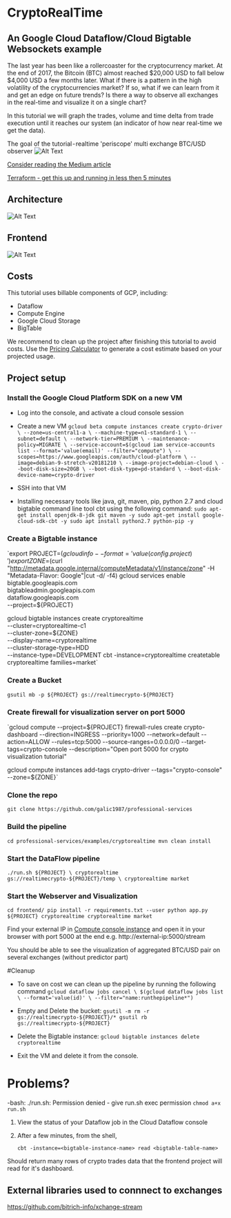 # CryptoRealTime

## An Google Cloud Dataflow/Cloud Bigtable Websockets example

The last year has been like a rollercoaster for the cryptocurrency market. At the end of 2017, the Bitcoin (BTC) almost reached $20,000 USD to fall below $4,000 USD a few months later. What if there is a pattern in the high volatility of the cryptocurrencies market? If so, what if we can learn from it and get an edge on future trends? Is there a way to observe all exchanges in the real-time and visualize it on a single chart? 

In this tutorial we will graph the trades, volume and time delta from trade execution until it reaches our system (an indicator of how near real-time we get the data).

The goal of the tutorial - realtime 'periscope' multi exchange BTC/USD observer
![Alt Text](https://media.giphy.com/media/238teoXcI17pu3YOSP/giphy.gif)

[Consider reading the Medium article](https://medium.com/@igalic/bigtable-beam-dataflow-cryptocurrencies-gcp-terraform-java-maven-4e7873811e86)

[Terraform - get this up and running in less then 5 minutes](https://github.com/galic1987/professional-services/blob/master/examples/cryptorealtime/TERRAFORM-README.md)

## Architecture 
![Alt Text](https://i.ibb.co/2S28KYq/Screen-Shot-2019-02-12-at-2-53-41-PM.png)

## Frontend  
![Alt Text](https://i.ibb.co/dMc9bMz/Screen-Shot-2019-02-11-at-4-56-29-PM.png)

## Costs
This tutorial uses billable components of GCP, including:
- Dataflow
- Compute Engine
- Google Cloud Storage
- BigTable

We recommend to clean up the project after finishing this tutorial to avoid costs. Use the [Pricing Calculator](https://cloud.google.com/products/calculator/) to generate a cost estimate based on your projected usage.

## Project setup 
### Install the Google Cloud Platform SDK on a new VM
  * Log into the console, and activate a cloud console session
  * Create a new VM
  `gcloud beta compute instances create crypto-driver \
--zone=us-central1-a \
--machine-type=n1-standard-1 \
--subnet=default \
--network-tier=PREMIUM \
--maintenance-policy=MIGRATE \
--service-account=$(gcloud iam service-accounts list --format='value(email)' --filter="compute") \
--scopes=https://www.googleapis.com/auth/cloud-platform \
--image=debian-9-stretch-v20181210 \
--image-project=debian-cloud \
--boot-disk-size=20GB \
--boot-disk-type=pd-standard \
--boot-disk-device-name=crypto-driver`


  * SSH into that VM
  
  * Installing necessary tools like java, git, maven, pip, python 2.7 and cloud bigtable command line tool cbt using the following command:
  `sudo apt-get install openjdk-8-jdk git maven -y
sudo apt-get install google-cloud-sdk-cbt -y
sudo apt install python2.7 python-pip -y`

### Create a Bigtable instance 
`export PROJECT=$(gcloud info --format='value(config.project)')
export ZONE=$(curl "http://metadata.google.internal/computeMetadata/v1/instance/zone" -H "Metadata-Flavor: Google"|cut -d/ -f4)
gcloud services enable bigtable.googleapis.com \
bigtableadmin.googleapis.com \
dataflow.googleapis.com \
--project=${PROJECT}

gcloud bigtable instances create cryptorealtime \
    --cluster=cryptorealtime-c1 \
    --cluster-zone=${ZONE} \
    --display-name=cryptorealtime \
    --cluster-storage-type=HDD \
    --instance-type=DEVELOPMENT
cbt -instance=cryptorealtime createtable cryptorealtime families=market`

### Create a Bucket  
`gsutil mb -p ${PROJECT} gs://realtimecrypto-${PROJECT}`
	

### Create firewall for visualization server on port 5000
  `gcloud compute --project=${PROJECT} firewall-rules create crypto-dashboard --direction=INGRESS --priority=1000 --network=default --action=ALLOW --rules=tcp:5000 --source-ranges=0.0.0.0/0 --target-tags=crypto-console --description="Open port 5000 for crypto visualization tutorial"
  
  gcloud compute instances add-tags crypto-driver --tags="crypto-console" --zone=${ZONE}`
  

### Clone the repo
`git clone https://github.com/galic1987/professional-services`


### Build the pipeline
`cd professional-services/examples/cryptorealtime
mvn clean install`

### Start the DataFlow pipeline
`./run.sh ${PROJECT} \
cryptorealtime gs://realtimecrypto-${PROJECT}/temp \
cryptorealtime market`

### Start the Webserver and Visualization
`cd frontend/
pip install -r requirements.txt --user
python app.py ${PROJECT} cryptorealtime cryptorealtime market`

Find your external IP in [Compute console instance](https://console.cloud.google.com/compute/instances) and open it in your browser with port 5000 at the end e.g.
http://external-ip:5000/stream

You should be able to see the visualization of aggregated BTC/USD pair on several exchanges (without predictor part)


#Cleanup
* To save on cost we can clean up the pipeline by running the following command
`gcloud dataflow jobs cancel \
$(gcloud dataflow jobs list \
--format='value(id)' \
--filter="name:runthepipeline*")`

* Empty and Delete the bucket:
`gsutil -m rm -r gs://realtimecrypto-${PROJECT}/*
gsutil rb gs://realtimecrypto-${PROJECT}`

* Delete the Bigtable instance:
`gcloud bigtable instances delete cryptorealtime`

* Exit the VM and delete it from the console.


# Problems?
-bash: ./run.sh: Permission denied - give run.sh exec permission
`chmod a+x run.sh `


1. View the status of your Dataflow job in the Cloud Dataflow console

1. After a few minutes, from the shell,

    `cbt -instance=<bigtable-instance-name> read <bigtable-table-name>`

Should return many rows of crypto trades data that the frontend project will read for it's dashboard.


## External libraries used to connnect to exchanges 
https://github.com/bitrich-info/xchange-stream


